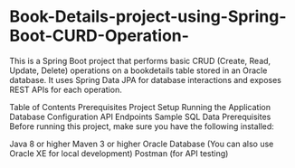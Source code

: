 # Book-Details-project-using-Spring-Boot-CURD-Operation-


This is a Spring Boot project that performs basic CRUD (Create, Read, Update, Delete) operations on a bookdetails table stored in an Oracle database. It uses Spring Data JPA for database interactions and exposes REST APIs for each operation.

Table of Contents
Prerequisites
Project Setup
Running the Application
Database Configuration
API Endpoints
Sample SQL Data
Prerequisites
Before running this project, make sure you have the following installed:

Java 8 or higher
Maven 3 or higher
Oracle Database (You can also use Oracle XE for local development)
Postman (for API testing)
